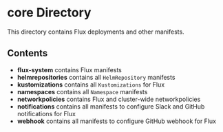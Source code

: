 # core Directory

This directory contains Flux deployments and other manifests.

## Contents

- **flux-system** contains Flux manifests
- **helmrepositories** contains all `HelmRepository` manifests
- **kustomizations** contains all `Kustomizations` for Flux
- **namespaces** contains all `Namespace` manifests
- **networkpolicies** contains Flux and cluster-wide networkpolicies
- **notifications** contains all manifests to configure Slack and GitHub notifications for Flux
- **webhook** contains all manifests to configure GitHub webhook for Flux
